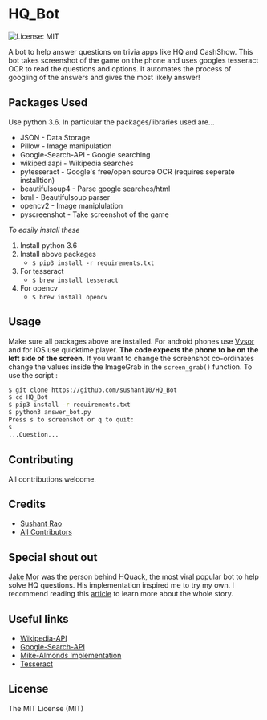 # HQ_Bot
![License: MIT][ico-license]

A bot to help answer questions on trivia apps like HQ and CashShow. This bot takes screenshot of the game on the phone and uses googles tesseract OCR to read the questions and options. It automates the process of googling of the answers and gives the most likely answer! 

## Packages Used

Use python 3.6. In particular the packages/libraries used are...

* JSON - Data Storage 
* Pillow - Image manipulation
* Google-Search-API - Google searching
* wikipediaapi - Wikipedia searches
* pytesseract - Google's free/open source OCR (requires seperate installtion)
* beautifulsoup4 - Parse google searches/html
* lxml - Beautifulsoup parser
* opencv2 - Image maniplulation
* pyscreenshot - Take screenshot of the game

*To easily install these*
1. Install python 3.6
2. Install above packages
    * `$ pip3 install -r requirements.txt`
3. For tesseract 
    * `$ brew install tesseract`
4. For opencv
    * `$ brew install opencv`


## Usage

Make sure all packages above are installed. For android phones use [Vysor][link-vysor] and for iOS use quicktime player. **The code expects the phone to be on the left side of the screen.** If you want to change the screenshot co-ordinates change the values inside the ImageGrab in the `screen_grab()` function. To use the script : 

```bash
$ git clone https://github.com/sushant10/HQ_Bot
$ cd HQ_Bot
$ pip3 install -r requirements.txt
$ python3 answer_bot.py
Press s to screenshot or q to quit:
s
...Question...
```

## Contributing

All contributions welcome.

## Credits

- [Sushant Rao][link-author]
- [All Contributors][link-contributors]

## Special shout out
[Jake Mor][jake-mor] was the person behind HQuack, the most viral popular bot to help solve HQ questions. His implementation inspired me to try my own. I recommend reading this [article][jake-more] to learn more about the whole story.

## Useful links

- [Wikipedia-API][link-wikiapi]
- [Google-Search-API][link-gapi]
- [Mike-Almonds Implementation][link-mike]
- [Tesseract][link-tesseract]

## License

The MIT License (MIT)

[ico-license]: https://img.shields.io/badge/license-MIT-brightgreen.svg?style=flat-square
[link-vysor]: https://www.vysor.io/
[link-author]: https://github.com/sushant10
[link-contributors]: ../../contributors
[link-wikiapi]: https://pypi.python.org/pypi/wikipedia
[link-gapi]: https://github.com/abenassi/Google-Search-API
[link-mike]: https://github.com/mikealmond/hq-trivia-assistant
[link-tesseract]: https://github.com/tesseract-ocr/tesseract/wiki
[jake-mor]: http://jakemor.com/
[jake-more]: https://medium.com/@jakemor/hquack-my-public-hq-trivia-bot-is-shutting-down-5d9fcdbc9f6e
